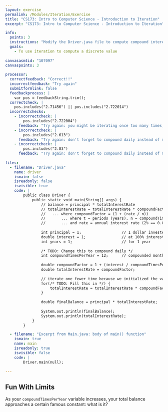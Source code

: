 ```yaml
---
layout: exercise
permalink: /Modules/Iteration/Exercise
title: "CS173: Intro to Computer Science - Introduction to Iteration"
excerpt: "CS173: Intro to Computer Science - Introduction to Iteration"

info:
  points: 3
  instructions: "Modify the Driver.java file to compute compound interest using a loop to compute the overall interest rate."
  goals:
    - To use iteration to compute a discrete value
    
canvasasmtid: "107097"    
canvaspoints: 3
    
processor:  
  correctfeedback: "Correct!!" 
  incorrectfeedback: "Try again"
  submitformlink: false
  feedbackprocess: | 
    var pos = feedbackString.trim();
  correctcheck: |
    pos.includes("2.71456") || pos.includes("2.722014")
  incorrectchecks:
    - incorrectcheck: |
        pos.includes("2.722004")
      feedback: "Try again: you might be iterating once too many times; don't forget that initializing the variable counts as the first multiplication!" 
    - incorrectcheck: |
        pos.includes("2.613")
      feedback: "Try again: don't forget to compound daily instead of monthly!" 
    - incorrectcheck: |
        pos.includes("2.83")
      feedback: "Try again: don't forget to compound daily instead of monthly, and you might be iterating once too many times; initializing the variable counts as the first multiplication!" 
      
files:
  - filename: "Driver.java"
    name: driver
    ismain: false
    isreadonly: false
    isvisible: true
    code: | 
        public class Driver {
            public static void main(String[] args) {
                // balance = principal * totalInterestRate
                // totalInterestRate = totalInterestRate * compoundFactor, computed n*t times
                //   ... where compoundFactor = (1 + (rate / n))
                //       ... where t = periods (years), n = compoundTimesPerPeriod (times per year),
                //       ... and rate = annual interest rate (2% == 0.02)
                
                int principal = 1;                  // 1 dollar invested
                double interest = 1;                // at 100% interest
                int years = 1;                      // for 1 year
                
                /* TODO: Change this to compound daily */
                int compoundTimesPerYear = 12;      // compounded monthly
                
                double compoundFactor = 1 + (interest / compoundTimesPerYear);
                double totalInterestRate = compoundFactor;
                
                // iterate one fewer time because we initialized the variable above, which counts as one multiplication
                for(/* TODO: Fill this in */) { 
                    totalInterestRate = totalInterestRate * compoundFactor;
                }
                
                double finalBalance = principal * totalInterestRate;
                
                System.out.println(finalBalance);
                System.out.println(totalInterestRate);
            }
        }    

  - filename: "Excerpt from Main.java: body of main() function"
    ismain: true
    name: main
    isreadonly: true
    isvisible: false
    code: |
        Driver.main(null);
        
---
```


## Fun With Limits

As your `compoundTimesPerYear` variable increases, your total balance approaches a certain famous constant: what is it?  